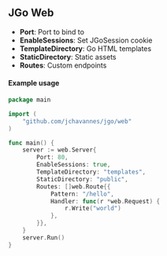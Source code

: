 ## JGo Web

- **Port**: Port to bind to
- **EnableSessions**: Set JGoSession cookie
- **TemplateDirectory**: Go HTML templates
- **StaticDirectory**: Static assets
- **Routes**: Custom endpoints

#### Example usage

```go
package main

import (
    "github.com/jchavannes/jgo/web"
)

func main() {
    server := web.Server{
        Port: 80,
        EnableSessions: true,
        TemplateDirectory: "templates",
        StaticDirectory: "public",
        Routes: []web.Route{{
            Pattern: "/hello",
            Handler: func(r *web.Request) {
                r.Write("world")
            },
        }},
    }
    server.Run()
}
```
